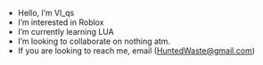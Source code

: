 - Hello, I’m Vl_qs
- I’m interested in Roblox
- I’m currently learning LUA
- I’m looking to collaborate on nothing atm.
- If you are looking to reach me, email (HuntedWaste@gmail.com)

<!---
Vl_qs/Vlogs is a new learner to the github community trying to learn LUA.
--->
